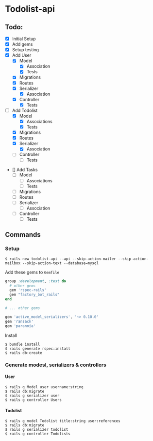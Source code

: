 # Todolist-api

## Todo:
- [X] Initial Setup
- [X] Add gems
- [X] Setup testing
- [X] Add User
  - [X] Model
    - [X] Association
    - [X] Tests
  - [X] Migrations
  - [X] Routes
  - [X] Serializer
    - [X] Association
  - [X] Controller
    - [X] Tests
- [ ] Add Todolist
  - [X] Model
    - [X] Associations
    - [X] Tests
  - [X] Migrations
  - [X] Routes
  - [X] Serializer
    - [X] Association
  - [ ] Controller
    - [ ] Tests
- [] Add Tasks
  - [ ] Model
    - [ ] Associations
    - [ ] Tests
  - [ ] Migrations
  - [ ] Routes
  - [ ] Serializer
    - [ ] Association
  - [ ] Controller
    - [ ] Tests

## Commands

### Setup
```
$ rails new todolist-api --api --skip-action-mailer --skip-action-mailbox --skip-action-text --database=mysql
```

Add these gems to `Gemfile`
```rb
group :development, :test do
  # other gems
  gem 'rspec-rails'
  gem "factory_bot_rails"
end

# ... other gems

gem 'active_model_serializers', '~> 0.10.0'
gem 'ransack'
gem 'paranoia'
```
Install 
```
$ bundle install
$ rails generate rspec:install
$ rails db:create 
```

### Generate modesl, serializers & controllers

#### User
```
$ rails g Model user username:string
$ rails db:migrate
$ rails g serializer user
$ rails g controller Users
```

#### Todolist
```
$ rails g model Todolist title:string user:references
$ rails db:migrate
$ rails g serializer todolist
$ rails g controller Todolists
```